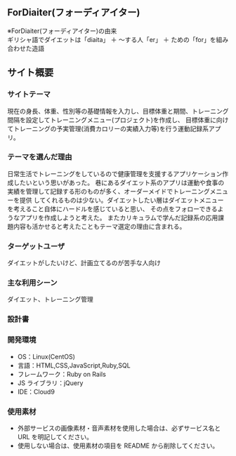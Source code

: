 ## ForDiaiter(フォーディアイター)
※ForDiaiter(フォーディアイター)の由来<br>
ギリシャ語でダイエットは「diaita」 ＋ ～する人「er」 ＋ ための「for」を組み合わせた造語

## サイト概要
### サイトテーマ
現在の身長、体重、性別等の基礎情報を入力し、目標体重と期間、トレーニング間隔を設定してトレーニングメニュー(プロジェクト)を作成し、
目標体重に向けてトレーニングの予実管理(消費カロリーの実績入力等)を行う運動記録系アプリ。


### テーマを選んだ理由

日常生活でトレーニングをしているので健康管理を支援するアプリケーション作成したいという思いがあった。
巷にあるダイエット系のアプリは運動や食事の実績を管理して記録する形のものが多く、オーダーメイドでトレーニングメニューを提供
してくれるものは少ない。ダイエットしたい層はダイエットメニューを考えること自体にハードルを感じていると思い、
その点をフォローできるようなアプリを作成しようと考えた。
またカリキュラムで学んだ記録系の応用課題内容も活かせると考えたこともテーマ選定の理由に含まれる。

### ターゲットユーザ

ダイエットがしたいけど、計画立てるのが苦手な人向け

### 主な利用シーン

ダイエット、トレーニング管理

### 設計書



### 開発環境

- OS：Linux(CentOS)
- 言語：HTML,CSS,JavaScript,Ruby,SQL
- フレームワーク：Ruby on Rails
- JS ライブラリ：jQuery
- IDE：Cloud9

### 使用素材

- 外部サービスの画像素材・音声素材を使用した場合は、必ずサービス名と URL を明記してください。
- 使用しない場合は、使用素材の項目を README から削除してください。
